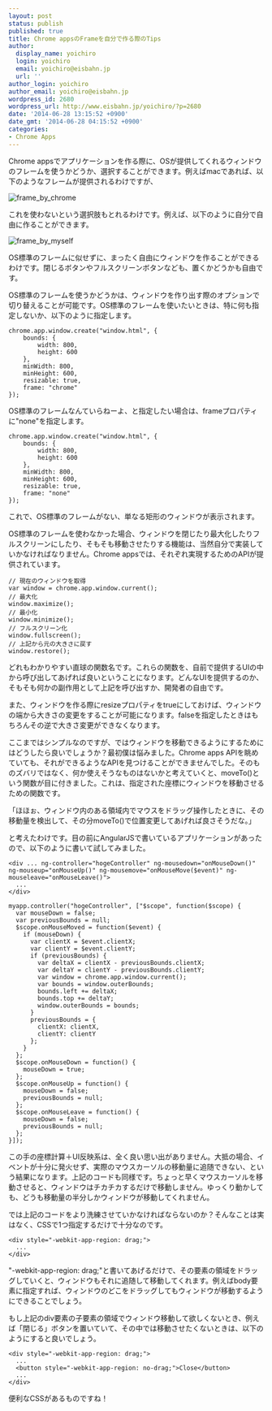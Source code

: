 ```yaml
---
layout: post
status: publish
published: true
title: Chrome appsのFrameを自分で作る際のTips
author:
  display_name: yoichiro
  login: yoichiro
  email: yoichiro@eisbahn.jp
  url: ''
author_login: yoichiro
author_email: yoichiro@eisbahn.jp
wordpress_id: 2680
wordpress_url: http://www.eisbahn.jp/yoichiro/?p=2680
date: '2014-06-28 13:15:52 +0900'
date_gmt: '2014-06-28 04:15:52 +0900'
categories:
- Chrome Apps
---
```


Chrome appsでアプリケーションを作る際に、OSが提供してくれるウィンドウのフレームを使うかどうか、選択することができます。例えばmacであれば、以下のようなフレームが提供されるわけですが、

![frame_by_chrome](http://www.eisbahn.jp/yoichiro/images/2014/06/frame_by_chrome.png)

これを使わないという選択肢もとれるわけです。例えば、以下のように自分で自由に作ることができます。

![frame_by_myself](http://www.eisbahn.jp/yoichiro/images/2014/06/frame_by_myself.png)

OS標準のフレームに似せずに、まったく自由にウィンドウを作ることができるわけです。閉じるボタンやフルスクリーンボタンなども、置くかどうかも自由です。

OS標準のフレームを使うかどうかは、ウィンドウを作り出す際のオプションで切り替えることが可能です。OS標準のフレームを使いたいときは、特に何も指定しないか、以下のように指定します。

```
chrome.app.window.create("window.html", {
    bounds: {
        width: 800,
        height: 600
    },
    minWidth: 800,
    minHeight: 600,
    resizable: true,
    frame: "chrome"
});
```

OS標準のフレームなんていらねーよ、と指定したい場合は、frameプロパティに"none"を指定します。

```
chrome.app.window.create("window.html", {
    bounds: {
        width: 800,
        height: 600
    },
    minWidth: 800,
    minHeight: 600,
    resizable: true,
    frame: "none"
});
```

これで、OS標準のフレームがない、単なる矩形のウィンドウが表示されます。

OS標準のフレームを使わなかった場合、ウィンドウを閉じたり最大化したりフルスクリーンにしたり、そもそも移動させたりする機能は、当然自分で実装していかなければなりません。Chrome appsでは、それぞれ実現するためのAPIが提供されています。

```
// 現在のウィンドウを取得
var window = chrome.app.window.current();
// 最大化
window.maximize();
// 最小化
window.minimize();
// フルスクリーン化
window.fullscreen();
// 上記から元の大きさに戻す
window.restore();
```

どれもわかりやすい直球の関数名です。これらの関数を、自前で提供するUIの中から呼び出してあげれば良いということになります。どんなUIを提供するのか、そもそも何かの副作用として上記を呼び出すか、開発者の自由です。

また、ウィンドウを作る際にresizeプロパティをtrueにしておけば、ウィンドウの端から大きさの変更をすることが可能になります。falseを指定したときはもちろんその逆で大きさ変更ができなくなります。

ここまではシンプルなのですが、ではウィンドウを移動できるようにするためにはどうしたら良いでしょうか？最初僕は悩みました。Chrome apps APIを眺めていても、それができるようなAPIを見つけることができませんでした。そのものズバリではなく、何か使えそうなものはないかと考えていくと、moveTo()という関数が目に付きました。これは、指定された座標にウィンドウを移動させるための関数です。

「ほほぉ、ウィンドウ内のある領域内でマウスをドラッグ操作したときに、その移動量を検出して、その分moveTo()で位置変更してあげれば良さそうだな。」

と考えたわけです。目の前にAngularJSで書いているアプリケーションがあったので、以下のように書いて試してみました。

```
<div ... ng-controller="hogeController" ng-mousedown="onMouseDown()" ng-mouseup="onMouseUp()" ng-mousemove="onMouseMove($event)" ng-mouseleave="onMouseLeave()">
  ...
</div>
```

```
myapp.controller("hogeController", ["$scope", function($scope) {
  var mouseDown = false;
  var previousBounds = null;
  $scope.onMouseMoved = function($event) {
    if (mouseDown) {
      var clientX = $event.clientX;
      var clientY = $event.clientY;
      if (previousBounds) {
        var deltaX = clientX - previousBounds.clientX;
        var deltaY = clientY - previousBounds.clientY;
        var window = chrome.app.window.current();
        var bounds = window.outerBounds;
        bounds.left += deltaX;
        bounds.top += deltaY;
        window.outerBounds = bounds;
      }
      previousBounds = {
        clientX: clientX,
        clientY: clientY
      };
    }
  };
  $scope.onMouseDown = function() {
    mouseDown = true;
  };
  $scope.onMouseUp = function() {
    mouseDown = false;
    previousBounds = null;
  };
  $scope.onMouseLeave = function() {
    mouseDown = false;
    previousBounds = null;
  };
}]);
```

この手の座標計算＋UI反映系は、全く良い思い出がありません。大抵の場合、イベントが十分に発火せず、実際のマウスカーソルの移動量に追随できない、という結果になります。上記のコードも同様です。ちょっと早くマウスカーソルを移動させると、ウィンドウはチカチカするだけで移動しません。ゆっくり動かしても、どうも移動量の半分しかウィンドウが移動してくれません。

では上記のコードをより洗練させていかなければならないのか？そんなことは実はなく、CSSで1つ指定するだけで十分なのです。

```
<div style="-webkit-app-region: drag;">
  ...
</div>
```

"-webkit-app-region: drag;"と書いてあげるだけで、その要素の領域をドラッグしていくと、ウィンドウもそれに追随して移動してくれます。例えばbody要素に指定すれば、ウィンドウのどこをドラッグしてもウィンドウが移動するようにできることでしょう。

もし上記のdiv要素の子要素の領域でウィンドウ移動して欲しくないとき、例えば「閉じる」ボタンを置いていて、その中では移動させたくないときは、以下のようにすると良いでしょう。

```
<div style="-webkit-app-region: drag;">
  ...
  <button style="-webkit-app-region: no-drag;">Close</button>
  ...
</div>
```

便利なCSSがあるものですね！
